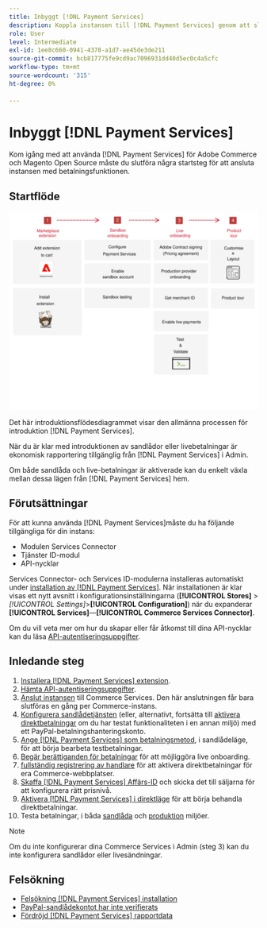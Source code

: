 ```yaml
---
title: Inbyggt [!DNL Payment Services]
description: Koppla instansen till [!DNL Payment Services] genom att slutföra några steg i introduktionen.
role: User
level: Intermediate
exl-id: 1ee8c660-0941-4378-a1d7-ae45de3de211
source-git-commit: bcb817775fe9cd9ac7096931dd40d5ec0c4a5cfc
workflow-type: tm+mt
source-wordcount: '315'
ht-degree: 0%

---
```


# Inbyggt [!DNL Payment Services]

Kom igång med att använda [!DNL Payment Services] för Adobe Commerce och Magento Open Source måste du slutföra några startsteg för att ansluta instansen med betalningsfunktionen.

## Startflöde

![Startflöde](assets/onboarding-diagram.svg)

Det här introduktionsflödesdiagrammet visar den allmänna processen för introduktion [!DNL Payment Services].

När du är klar med introduktionen av sandlådor eller livebetalningar är ekonomisk rapportering tillgänglig från [!DNL Payment Services] i Admin.

Om både sandlåda och live-betalningar är aktiverade kan du enkelt växla mellan dessa lägen från [!DNL Payment Services] hem.

## Förutsättningar

För att kunna använda [!DNL Payment Services]måste du ha följande tillgängliga för din instans:

* Modulen Services Connector
* Tjänster ID-modul
* API-nycklar

Services Connector- och Services ID-modulerna installeras automatiskt under [installation av [!DNL Payment Services]](install.md). När installationen är klar visas ett nytt avsnitt i konfigurationsinställningarna (**[!UICONTROL Stores]** > _[!UICONTROL Settings]_>**[!UICONTROL Configuration]**) när du expanderar **[!UICONTROL Services]**—**[!UICONTROL Commerce Services Connector]**.

Om du vill veta mer om hur du skapar eller får åtkomst till dina API-nycklar kan du läsa [API-autentiseringsuppgifter](#obtain-api-credentials).

## Inledande steg

1. [Installera [!DNL Payment Services] extension](install.md#get-payment-services).
1. [Hämta API-autentiseringsuppgifter](connect.md#obtain-api-credentials).
1. [Anslut instansen](connect.md#configure-commerce-services) till Commerce Services. Den här anslutningen får bara slutföras en gång per Commerce-instans.
1. [Konfigurera sandlådetjänsten](sandbox.md#enable-sandbox-testing) (eller, alternativt, fortsätta till [aktivera direktbetalningar](sandbox.md#enable-live-payments) om du har testat funktionaliteten i en annan miljö) med ett PayPal-betalningshanteringskonto.
1. [Ange [!DNL Payment Services] som betalningsmetod](production.md#set-payment-services-as-payment-method), i sandlådeläge, för att börja bearbeta testbetalningar.
1. [Begär berättiganden för betalningar](production.md#request-payments-entitlement-from-adobe) för att möjliggöra live onboarding.
1. [fullständig registrering av handlare](production.md#complete-merchant-onboarding) för att aktivera direktbetalningar för era Commerce-webbplatser.
1. [Skaffa [!DNL Payment Services] Affärs-ID](production.md#configure-pricing-tier) och skicka det till säljarna för att konfigurera rätt prisnivå.
1. [Aktivera [!DNL Payment Services] i direktläge](production.md#enable-live-payments) för att börja behandla direktbetalningar.
1. Testa betalningar, i båda [sandlåda](sandbox.md#test-in-sandbox-environment) och [produktion](production.md#test-in-production) miljöer.

>[!NOTE]
>
>Om du inte konfigurerar dina Commerce Services i Admin (steg 3) kan du inte konfigurera sandlådor eller livesändningar.

## Felsökning

* [Felsökning [!DNL Payment Services] installation](https://support.magento.com/hc/en-us/articles/4406603542541)
* [PayPal-sandlådekontot har inte verifierats](https://support.magento.com/hc/en-us/articles/4406954952461)
* [Fördröjd [!DNL Payment Services] rapportdata](https://support.magento.com/hc/en-us/articles/4406114741517)
